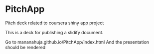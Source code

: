 PitchApp
========

Pitch deck related to coursera shiny app project

This is a deck for publishing a slidify document.

Go to mananahuja.github.io/PitchApp/index.html And the presentation should be rendered

